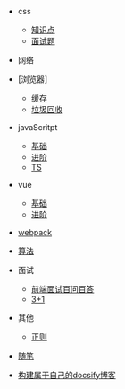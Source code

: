 * css
    - [知识点](https://juejin.cn/post/6844903894313598989#heading-0)
    - [面试题](https://juejin.cn/post/6844904185847087111)

* 网络
* [浏览器]
  * [缓存](https://juejin.cn/post/6844903593275817998)
  * [垃圾回收](https://github.com/yacan8/blog/issues/33)
* javaScritpt
   * [基础](/js/base.md)
   * [进阶](/js/advanced.md)
   * [TS](/js/ts.md)
* vue
   * [基础](/vue/index.md)
   * [进阶](/advanced/index.md)
* [webpack](https://juejin.cn/post/6844903998537859086#heading-0)

* [算法](https://juejin.cn/post/6847009772500156429#heading-1)
* 面试
   * [前端面试百问百答](https://mp.weixin.qq.com/s/m-bxkD4vRe54JNdY7k-7ng)
   * [3+1](https://github.com/haizlin/fe-interview)
* 其他
  * [正则](/other/regular.md)
* [随笔](/informal/index.md)

* [构建属于自己的docsify博客](/docsify/docsify.md)
